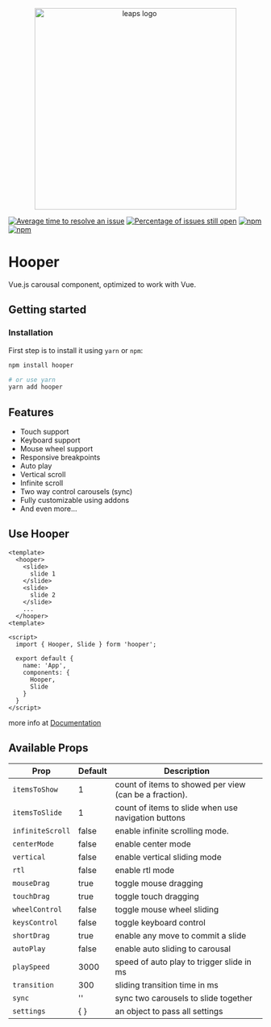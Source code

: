 <p align="center">
  <a href="https://baianat.github.io/hooper/" target="_blank">
    <img width="400" alt="leaps logo" src="https://github.com/baianat/hooper/blob/master/hooper.svg">
  </a>
</p>


[![Average time to resolve an issue](http://isitmaintained.com/badge/resolution/baianat/hooper.svg)](http://isitmaintained.com/project/baianat/hooper "Average time to resolve an issue")
[![Percentage of issues still open](http://isitmaintained.com/badge/open/baianat/hooper.svg)](http://isitmaintained.com/project/baianat/hooper "Percentage of issues still open")
[![npm](https://img.shields.io/npm/dm/hooper.svg)](https://npm-stat.com/charts.html?package=hooper)
[![npm](https://img.shields.io/npm/v/hooper.svg)](https://www.npmjs.com/package/hooper)


# Hooper

Vue.js carousal component, optimized to work with Vue.

## Getting started

### Installation

First step is to install it using `yarn` or `npm`:

```bash
npm install hooper

# or use yarn
yarn add hooper
```

## Features

* Touch support
* Keyboard support
* Mouse wheel support
* Responsive breakpoints
* Auto play
* Vertical scroll
* Infinite scroll
* Two way control carousels (sync)
* Fully customizable using addons
* And even more...

## Use Hooper

```vue
<template>
  <hooper>
    <slide>
      slide 1
    </slide>
    <slide>
      slide 2
    </slide>
    ...
  </hooper>
<template>

<script>
  import { Hooper, Slide } form 'hooper';

  export default {
    name: 'App',
    components: {
      Hooper,
      Slide
    }
  }
</script>
```

more info at [Documentation](https://baianat.github.io/hooper/)

## Available Props

|Prop             |Default |Description|
|-----------------|-----|-----------|
|`itemsToShow`    |1    |count of items to showed per view  (can be a fraction).|
|`itemsToSlide`   |1    |count of items to slide when use navigation buttons|
|`infiniteScroll` |false|enable infinite scrolling mode.|
|`centerMode`     |false|enable center mode|
|`vertical`       |false|enable vertical sliding mode|
|`rtl`            |false|enable rtl mode|
|`mouseDrag`      |true |toggle mouse dragging|
|`touchDrag`      |true |toggle touch dragging|
|`wheelControl`   |false|toggle mouse wheel sliding|
|`keysControl`    |false|toggle keyboard control|
|`shortDrag`      |true |enable any move to commit a slide|
|`autoPlay`       |false|enable auto sliding to carousal|
|`playSpeed`      |3000 |speed of auto play to trigger slide in ms|
|`transition`     |300  |sliding transition time in ms|
|`sync`           |''   |sync two carousels to slide together|
|`settings`       |{ }  |an object to pass all settings|